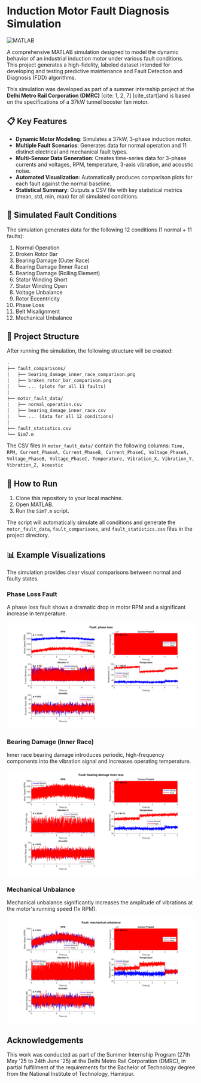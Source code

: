# Induction Motor Fault Diagnosis Simulation

![MATLAB](https://img.shields.io/badge/Made%20with-MATLAB-0076A8?style=for-the-badge&logo=mathworks)

A comprehensive MATLAB simulation designed to model the dynamic behavior of an industrial induction motor under various fault conditions. This project generates a high-fidelity, labeled dataset intended for developing and testing predictive maintenance and Fault Detection and Diagnosis (FDD) algorithms.

This simulation was developed as part of a summer internship project at the **Delhi Metro Rail Corporation (DMRC)** [cite: 1, 2, 7] [cite_start]and is based on the specifications of a 37kW tunnel booster fan motor.

## 📋 Key Features

* **Dynamic Motor Modeling**: Simulates a 37kW, 3-phase induction motor.
* **Multiple Fault Scenarios**: Generates data for normal operation and 11 distinct electrical and mechanical fault types.
* **Multi-Sensor Data Generation**: Creates time-series data for 3-phase currents and voltages, RPM, temperature, 3-axis vibration, and acoustic noise.
* **Automated Visualization**: Automatically produces comparison plots for each fault against the normal baseline.
* **Statistical Summary**: Outputs a CSV file with key statistical metrics (mean, std, min, max) for all simulated conditions.

## 🔩 Simulated Fault Conditions

The simulation generates data for the following 12 conditions (1 normal + 11 faults):

1.  Normal Operation
2.  Broken Rotor Bar
3.  Bearing Damage (Outer Race)
4.  Bearing Damage (Inner Race)
5.  Bearing Damage (Rolling Element)
6.  Stator Winding Short
7.  Stator Winding Open
8.  Voltage Unbalance
9.  Rotor Eccentricity
10. Phase Loss
11. Belt Misalignment
12. Mechanical Unbalance

## 📂 Project Structure

After running the simulation, the following structure will be created:

```
.
├── fault_comparisons/
│   ├── bearing_damage_inner_race_comparison.png
│   ├── broken_rotor_bar_comparison.png
│   └── ... (plots for all 11 faults)
│
├── motor_fault_data/
│   ├── normal_operation.csv
│   ├── bearing_damage_inner_race.csv
│   └── ... (data for all 12 conditions)
│
├── fault_statistics.csv
└── Sim7.m
```

The CSV files in `motor_fault_data/` contain the following columns:
`Time, RPM, Current_PhaseA, Current_PhaseB, Current_PhaseC, Voltage_PhaseA, Voltage_PhaseB, Voltage_PhaseC, Temperature, Vibration_X, Vibration_Y, Vibration_Z, Acoustic`

## 🚀 How to Run

1.  Clone this repository to your local machine.
2.  Open MATLAB.
3. Run the `Sim7.m` script.

The script will automatically simulate all conditions and generate the `motor_fault_data`, `fault_comparisons`, and `fault_statistics.csv` files in the project directory.

## 📊 Example Visualizations

The simulation provides clear visual comparisons between normal and faulty states.

### Phase Loss Fault
A phase loss fault shows a dramatic drop in motor RPM and a significant increase in temperature.

![Phase Loss Comparison](fault_comparisions/phase_loss_comparison.png)

### Bearing Damage (Inner Race)
Inner race bearing damage introduces periodic, high-frequency components into the vibration signal and increases operating temperature.

![Bearing Damage Inner Race Comparison](fault_comparisions/bearing_damage_inner_race_comparison.png)

### Mechanical Unbalance
Mechanical unbalance significantly increases the amplitude of vibrations at the motor's running speed (1x RPM).

![Mechanical Unbalance Comparison](fault_comparisions/mechanical_unbalance_comparison.png)

## Acknowledgements

This work was conducted as part of the Summer Internship Program (27th May '25 to 24th June '25) at the Delhi Metro Rail Corporation (DMRC), in partial fulfillment of the requirements for the Bachelor of Technology degree from the National Institute of Technology, Hamirpur.


